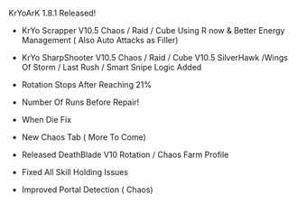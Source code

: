 KrYoArK 1.8.1 Released!

+ KrYo Scrapper V10.5 Chaos / Raid / Cube  Using R now & Better Energy Management  ( Also Auto Attacks as Filler)

+ KrYo SharpShooter V10.5 Chaos / Raid / Cube V10.5  SilverHawk /Wings Of Storm / Last Rush / Smart Snipe Logic Added

+ Rotation Stops After Reaching 21%

+ Number Of Runs Before Repair!

+ When Die Fix

+ New Chaos Tab ( More To Come)

+ Released DeathBlade V10 Rotation / Chaos Farm Profile

+ Fixed All Skill Holding Issues

+ Improved Portal Detection ( Chaos)